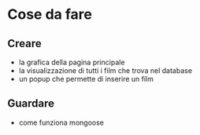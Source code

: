 # Cose da fare

## Creare

- la grafica della pagina principale
- la visualizzazione di tutti i film che trova nel database
- un popup che permette di inserire un film

## Guardare

- come funziona mongoose
